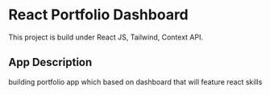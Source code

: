 # React Portfolio Dashboard

This project is build under React JS, Tailwind, Context API.

## App Description
 building portfolio app which based on dashboard that will feature react skills  


